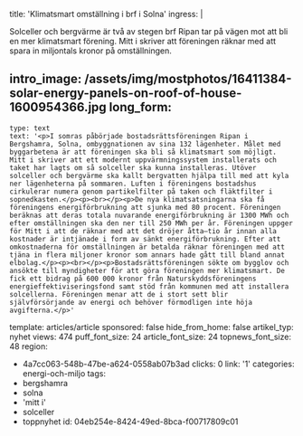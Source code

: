 title: 'Klimatsmart omställning i brf i Solna'
ingress: |
  <p>Solceller och bergvärme är två av stegen brf Ripan tar på vägen mot att bli en mer klimatsmart förening. Mitt i skriver att föreningen räknar med att spara in miljontals kronor på omställningen.
  </p>
  
intro_image: /assets/img/mostphotos/16411384-solar-energy-panels-on-roof-of-house-1600954366.jpg
long_form:
  -
    type: text
    text: '<p>I somras påbörjade bostadsrättsföreningen Ripan i Bergshamra, Solna, ombyggnationen av sina 132 lägenheter. Målet med byggarbetena är att föreningen ska bli så klimatsmart som möjligt. Mitt i skriver att ett modernt uppvärmningssystem installerats och taket har lagts om så solceller ska kunna installeras. Utöver solceller och bergvärme ska kallt bergvatten hjälpa till med att kyla ner lägenheterna på sommaren. Luften i föreningens bostadshus cirkulerar numera genom partikelfilter på taken och fläktfilter i sopnedkasten.</p><p><br></p><p>De nya klimatsatsningarna ska få föreningens energiförbrukning att sjunka med 80 procent. Föreningen beräknas att deras totala nuvarande energiförbrukning är 1300 MWh och efter omställningen ska den ner till 250 MWh per år. Föreningen uppger för Mitt i att de räknar med att det dröjer åtta–tio år innan alla kostnader är intjänade i form av sänkt energiförbrukning. Efter att omkostnaderna för omställningen är betalda räknar föreningen med att tjäna in flera miljoner kronor som annars hade gått till bland annat elbolag.</p><p><br></p><p>Bostadsrättsföreningen sökte om bygglov och ansökte till myndigheter för att göra föreningen mer klimatsmart. De fick ett bidrag på 600 000 kronor från Naturskyddsföreningens energieffektiviseringsfond samt stöd från kommunen med att installera solcellerna. Föreningen menar att de i stort sett blir självförsörjande av energi och behöver förmodligen inte höja avgifterna.</p>'
template: articles/article
sponsored: false
hide_from_home: false
artikel_typ: nyhet
views: 474
puff_font_size: 24
article_font_size: 24
topnews_font_size: 48
region:
  - 4a7cc063-548b-47be-a624-0558ab07b3ad
clicks: 0
link: '1'
categories: energi-och-miljo
tags:
  - bergshamra
  - solna
  - 'mitt i'
  - solceller
  - toppnyhet
id: 04eb254e-8424-49ed-8bca-f00717809c01
